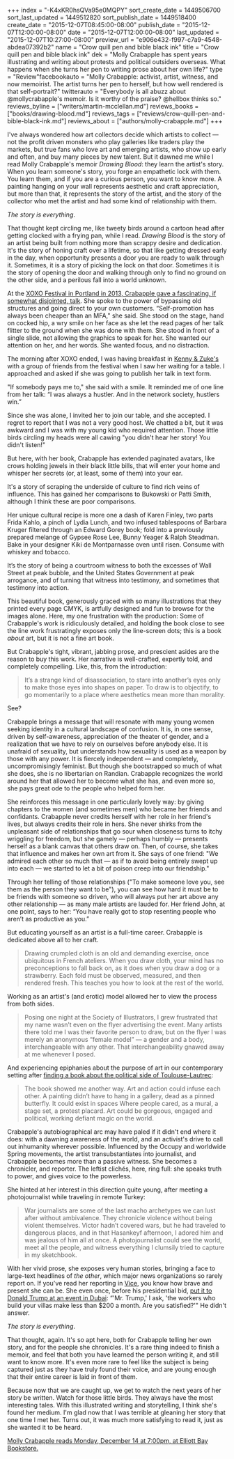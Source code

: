 +++
index = "-K4xKR0hsQVa95e0MQPY"
sort_create_date = 1449506700
sort_last_updated = 1449512820
sort_publish_date = 1449518400
create_date = "2015-12-07T08:45:00-08:00"
publish_date = "2015-12-07T12:00:00-08:00"
date = "2015-12-07T12:00:00-08:00"
last_updated = "2015-12-07T10:27:00-08:00"
preview_url = "e906e432-f997-c7a9-4548-abdea07392b2"
name = "Crow quill pen and bible black ink"
title = "Crow quill pen and bible black ink"
dek = "Molly Crabapple has spent years illustrating and writing about protests and political outsiders overseas. What happens when she turns her pen to writing prose about her own life?"
type = "Review"facebookauto = "Molly Crabapple: activist, artist, witness, and now memoirist. The artist turns her pen to herself, but how well rendered is that self-portrait?"
twitterauto = "Everybody is all abuzz about @mollycrabapple's memoir. Is it worthy of the praise? @hellbox thinks so."
reviews_byline = ["writers/martin-mcclellan.md"]
reviews_books = ["books/drawing-blood.md"]
reviews_tags = ["reviews/crow-quill-pen-and-bible-black-ink.md"]
reviews_about = ["authors/molly-crabapple.md"]
+++

I've always wondered how art collectors decide which artists to collect &mdash; not the profit driven monsters who play galleries like traders play the markets, but true fans who love art and emerging artists, who show up early and often, and buy many pieces by new talent. But it dawned me while I read Molly Crabapple's memoir _Drawing Blood_: they learn the artist's story. When you learn someone's story, you forge an empathetic lock with them. You learn them, and if you are a curious person, you want to know more. A painting hanging on your wall represents aesthetic and craft appreciation, but more than that, it represents the story of the artist, and the story of the collector who met the artist and had some kind of relationship with them. 

_The story is everything_. 

That thought kept circling me, like tweety birds around a cartoon head after getting clocked with a frying pan, while I read. _Drawing Blood_ is the story of an artist being built from nothing more than scrappy desire and dedication. It's the story of honing craft over a lifetime, so that like getting dressed early in the day, when opportunity presents a door you are ready to walk through it. Sometimes, it is a story of picking the lock on that door. Sometimes it is the story of opening the door and walking through only to find no ground on the other side, and a perilous fall into a world unknown.

<div class="break"></div>

At the [XOXO Festival in Portland in 2013, Crabapple gave a fascinating, if somewhat disjointed, talk](https://www.youtube.com/watch?v=aWWgxV14N2U). She spoke to the power of bypassing old structures and going direct to your own customers. “Self-promotion has always been cheaper than an MFA," she said. She stood on the stage, hand on cocked hip, a wry smile on her face as she let the read pages of her talk flitter to the ground when she was done with them. She stood in front of a single slide, not allowing the graphics to speak for her. She wanted our attention on her, and her words. She wanted focus, and no distraction.

The morning after XOXO ended, I was having breakfast in [Kenny & Zuke's](http://www.kennyandzukes.com/delicatessen/) with a group of friends from the festival when I saw her waiting for a table. I approached and asked if she was going to publish her talk in text form. 

"If somebody pays me to," she said with a smile. It reminded me of one line from her talk: “I was always a hustler. And in the network society, hustlers win.”

Since she was alone, I invited her to join our table, and she accepted. I regret to report that I was not a very good host. We chatted a bit, but it was awkward and I was with my young kid who required attention. Those little birds circling my heads were all cawing "you didn't hear her story! You didn't listen!"

<div class="break"></div>

But here, with her book, Crabapple has extended paginated avatars, like crows holding jewels in their black little bills, that will enter your home and whisper her secrets (or, at least, some of them) into your ear.

It's a story of scraping the underside of culture to find rich veins of influence. This has gained her comparisons to Bukowski or Patti Smith, although I think these are poor comparisons. 

Her unique cultural recipe is more one a dash of Karen Finley, two parts Frida Kahlo, a pinch of Lydia Lunch, and two infused tablespoons of Barbara Kruger filtered through an Edward Gorey book; fold into a previously prepared melange of Gypsee Rose Lee, Bunny Yeager & Ralph Steadman. Bake in your designer Kiki de Montparnasse oven until risen. Consume with whiskey and tobacco.

It’s the story of being a courtroom witness to both the excesses of Wall Street at peak bubble, and the United States Government at peak arrogance, and of turning that witness into testimony, and sometimes that testimony into action. 

This beautiful book, generously graced with so many illustrations that they printed every page CMYK, is artfully designed and fun to browse for the images alone. Here, my one frustration with the production: Some of Crabapple's work is ridiculously detailed, and holding the book close to see the line work frustratingly exposes only the line-screen dots; this is a book _about_ art, but it is not a fine art book. 

But Crabapple's tight, vibrant, jabbing prose, and prescient asides are the reason to buy this work. Her narrative is well-crafted, expertly told, and  completely compelling. Like, this, from the introduction:

<blockquote>
It’s a strange kind of disassociation, to stare into another’s eyes only to make those eyes into shapes on paper. To draw is to objectify, to go momentarily to a place where aesthetics mean more than morality.  
</blockquote>

See?

<div class="break"></div>

Crabapple brings a message that will resonate with many young women seeking identity in a cultural landscape of confusion. It is, in one sense, driven by self-awareness, appreciation of the theater of gender, and a realization that we have to rely on ourselves before anybody else. It is unafraid of sexuality, but understands how sexuality is used as a weapon by those with any power. It is fiercely independent &mdash; and completely, uncompromisingly feminist. But though she bootstrapped so much of what she does, she is no libertarian on Randian. Crabapple recognizes the world around her that allowed her to become what she has, and even more so, she pays great ode to the people who helped form her.

She reinforces this message in one particularly lovely way: by giving chapters to the women (and sometimes men) who became her friends and confidants. Crabapple never credits herself with her role in her friend's lives, but always credits their role in hers. She never shirks from the unpleasant side of relationships that go sour when closeness turns to itchy wriggling for freedom, but she gamely — perhaps humbly — presents herself as a blank canvas that others draw on. Then, of course, she takes that influence and makes her own art from it. She says of one friend: "We admired each other so much that — as if to avoid being entirely swept up into each — we started to let a bit of poison creep into our friendship." 

Through her telling of those relationships ("To make someone love you, see them as the person they want to be"), you can see how hard it must be to be friends with someone so driven, who will always put her art above any other relationship — as many male artists are lauded for. Her friend John, at one point, says to her: “You have really got to stop resenting people who aren’t as productive as you.”

But educating yourself as an artist is a full-time career. Crabapple is dedicated above all to her craft.

<blockquote>
Drawing crumpled cloth is an old and demanding exercise, once ubiquitous in French ateliers. When you draw cloth, your mind has no preconceptions to fall back on, as it does when you draw a dog or a strawberry. Each fold must be observed, measured, and then rendered fresh. This teaches you how to look at the rest of the world.
</blockquote>

Working as an artist's (and erotic) model allowed her to view the process from both sides. 

<blockquote>
Posing one night at the Society of Illustrators, I grew frustrated that my name wasn’t even on the flyer advertising the event. Many artists there told me I was their favorite person to draw, but on the flyer I was merely an anonymous “female model” &mdash; a gender and a body, interchangeable with any other. That interchangeability gnawed away at me whenever I posed.
</blockquote>

And experiencing epiphanies about the purpose of art in our contemporary setting after [finding a book about the political side of Toulouse-Lautrec](http://amzn.to/1LXGR5Y):

<blockquote>
The book showed me another way. Art and action could infuse each other. A painting didn’t have to hang in a gallery, dead as a pinned butterfly. It could exist in spaces Where people cared, as a mural, a stage set, a protest placard. Art could be gorgeous, engaged and political, working defiant magic on the world.
</blockquote>

<div class="break"></div>

Crabapple's autobiographical arc may have paled if it didn't end where it does: with a dawning awareness of the world, and an activist's drive to call out inhumanity wherever possible. Influenced by the Occupy and worldwide Spring movements, the artist transubstantiates into journalist, and Crabapple becomes more than a passive witness. She becomes a chronicler, and reporter. The leftist clichés, here, ring full: she speaks truth to power, and gives voice to the powerless.

She hinted at her interest in this direction quite young, after meeting a photojournalist while traveling in remote Turkey:

<blockquote>
War journalists are some of the last macho archetypes we can lust after without ambivalence. They chronicle violence without being violent themselves. Victor hadn’t covered wars, but he had traveled to dangerous places, and in that Hasankeyf afternoon, I adored him and was jealous of him all at once. A photojournalist could see the world, meet all the people, and witness everything I clumsily tried to capture in my sketchbook.
</blockquote> 

With her vivid prose, she exposes very human stories, bringing a face to large-text headlines of _the other_, which major news organizations so rarely report on. If you've read her reporting in [Vice](http://www.vice.com/author/Molly-Crabapple), you know how brave and present she can be. She even once, before his presidential bid, [put it to Donald Trump at an event in Dubai](http://www.vice.com/read/i-confronted-donald-trump-in-dubai): “'Mr. Trump,' I ask, 'the workers who build your villas make less than $200 a month. Are you satisfied?'" He didn't answer. 

<div class="break"></div>

_The story is everything_.

That thought, again. It's so apt here, both for Crabapple telling her own story, and for the people she chronicles. It's a rare thing indeed to finish a memoir, and feel that both you have learned the person writing it, and still want to know more. It's even more rare to feel like the subject is being captured just as they have truly found their voice, and are young enough that their entire career is laid in front of them. 

Because now that we are caught up, we get to watch the next years of her story be written. Watch for those little birds. They always have the most interesting tales. With this illustrated writing and storytelling, I think she's found her medium. I'm glad now that I was terrible at gleaning her story that one time I met her. Turns out, it was much more satisfying to read it, just as she wanted it to be heard.

<p class="footer">
<a href="http://www.elliottbaybook.com/event/molly-crabapple">Molly Crabapple reads Monday, December 14 at 7:00pm, at Elliott Bay Bookstore.</a>
</p>